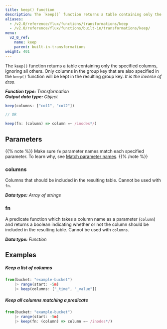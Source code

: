 ```yaml
---
title: keep() function
description: The `keep()` function returns a table containing only the specified columns.
aliases:
  - /v2.0/reference/flux/functions/transformations/keep
  - /v2.0/reference/flux/functions/built-in/transformations/keep/
menu:
  v2_0_ref:
    name: keep
    parent: built-in-transformations
weight: 401
---
```


The `keep()` function returns a table containing only the specified columns, ignoring all others.
Only columns in the group key that are also specified in the `keep()` function will be kept in the resulting group key.
_It is the inverse of [`drop`](/v2.0/reference/flux/stdlib/built-in/transformations/drop)._

_**Function type:** Transformation_  
_**Output data type:** Object_

```js
keep(columns: ["col1", "col2"])

// OR

keep(fn: (column) => column =~ /inodes*/)
```

## Parameters

{{% note %}}
Make sure `fn` parameter names match each specified parameter. To learn why, see [Match parameter names](/v2.0/reference/flux/language/data-model/#match-parameter-names).
{{% /note %}}

### columns

Columns that should be included in the resulting table.
Cannot be used with `fn`.

_**Data type:** Array of strings_

### fn

A predicate function which takes a column name as a parameter (`column`) and returns
a boolean indicating whether or not the column should be included in the resulting table.
Cannot be used with `columns`.

_**Data type:** Function_

## Examples

##### Keep a list of columns

```js
from(bucket: "example-bucket")
    |> range(start: -5m)
    |> keep(columns: ["_time", "_value"])
```

##### Keep all columns matching a predicate

```js
from(bucket: "example-bucket")
    |> range(start: -5m)
    |> keep(fn: (column) => column =~ /inodes*/)
```
